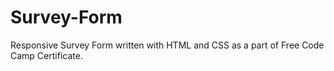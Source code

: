 # Survey-Form
Responsive Survey Form written with HTML and CSS as a part of Free Code Camp Certificate.
